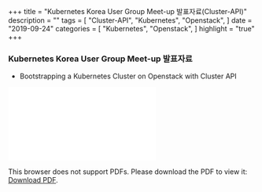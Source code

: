 +++
title = "Kubernetes Korea User Group Meet-up 발표자료(Cluster-API)"
description = ""
tags = [
    "Cluster-API",
    "Kubernetes",
    "Openstack",
]
date = "2019-09-24"
categories = [
    "Kubernetes",
    "Openstack",
]
highlight = "true"
+++

### Kubernetes Korea User Group Meet-up 발표자료

- Bootstrapping a Kubernetes Cluster on Openstack with Cluster API

<object data="/images/cluster-api.pdf" type="application/pdf" width="700px" height="700px">
    <embed src="/images/cluster-api.pdf">
        <p>This browser does not support PDFs. Please download the PDF to view it: <a href="/images/cluster-api.pdf">Download PDF</a>.</p>
    </embed>
</object>
